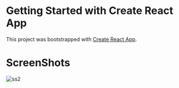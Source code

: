# Getting Started with Create React App

This project was bootstrapped with [Create React App](https://github.com/facebook/create-react-app).

# ScreenShots

![ss2](https://github.com/yaksh210/sentiment_analyze/assets/91519691/88e852f7-e1b4-4aae-ab18-968d0c11d7fd)



